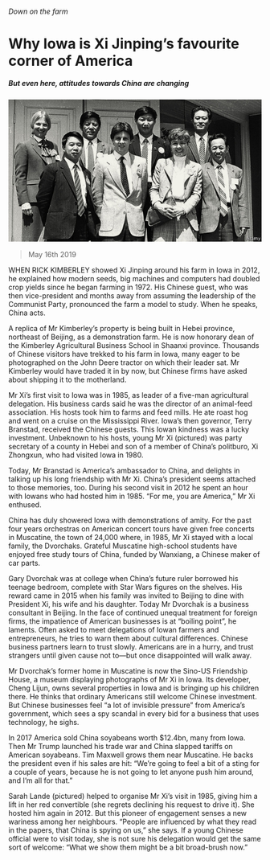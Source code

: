 ###### Down on the farm

# Why Iowa is Xi Jinping’s favourite corner of America 

##### But even here, attitudes towards China are changing 

![image](images/20190518_SRP059_0.jpg) 

> May 16th 2019 

WHEN RICK KIMBERLEY showed Xi Jinping around his farm in Iowa in 2012, he explained how modern seeds, big machines and computers had doubled crop yields since he began farming in 1972. His Chinese guest, who was then vice-president and months away from assuming the leadership of the Communist Party, pronounced the farm a model to study. When he speaks, China acts. 

A replica of Mr Kimberley’s property is being built in Hebei province, northeast of Beijing, as a demonstration farm. He is now honorary dean of the Kimberley Agricultural Business School in Shaanxi province. Thousands of Chinese visitors have trekked to his farm in Iowa, many eager to be photographed on the John Deere tractor on which their leader sat. Mr Kimberley would have traded it in by now, but Chinese firms have asked about shipping it to the motherland. 

Mr Xi’s first visit to Iowa was in 1985, as leader of a five-man agricultural delegation. His business cards said he was the director of an animal-feed association. His hosts took him to farms and feed mills. He ate roast hog and went on a cruise on the Mississippi River. Iowa’s then governor, Terry Branstad, received the Chinese guests. This Iowan kindness was a lucky investment. Unbeknown to his hosts, young Mr Xi (pictured) was party secretary of a county in Hebei and son of a member of China’s politburo, Xi Zhongxun, who had visited Iowa in 1980. 

Today, Mr Branstad is America’s ambassador to China, and delights in talking up his long friendship with Mr Xi. China’s president seems attached to those memories, too. During his second visit in 2012 he spent an hour with Iowans who had hosted him in 1985. “For me, you are America,” Mr Xi enthused. 

China has duly showered Iowa with demonstrations of amity. For the past four years orchestras on American concert tours have given free concerts in Muscatine, the town of 24,000 where, in 1985, Mr Xi stayed with a local family, the Dvorchaks. Grateful Muscatine high-school students have enjoyed free study tours of China, funded by Wanxiang, a Chinese maker of car parts. 

Gary Dvorchak was at college when China’s future ruler borrowed his teenage bedroom, complete with Star Wars figures on the shelves. His reward came in 2015 when his family was invited to Beijing to dine with President Xi, his wife and his daughter. Today Mr Dvorchak is a business consultant in Beijing. In the face of continued unequal treatment for foreign firms, the impatience of American businesses is at “boiling point”, he laments. Often asked to meet delegations of Iowan farmers and entrepreneurs, he tries to warn them about cultural differences. Chinese business partners learn to trust slowly. Americans are in a hurry, and trust strangers until given cause not to—but once disappointed will walk away. 

Mr Dvorchak’s former home in Muscatine is now the Sino-US Friendship House, a museum displaying photographs of Mr Xi in Iowa. Its developer, Cheng Lijun, owns several properties in Iowa and is bringing up his children there. He thinks that ordinary Americans still welcome Chinese investment. But Chinese businesses feel “a lot of invisible pressure” from America’s government, which sees a spy scandal in every bid for a business that uses technology, he sighs. 

In 2017 America sold China soyabeans worth $12.4bn, many from Iowa. Then Mr Trump launched his trade war and China slapped tariffs on American soyabeans. Tim Maxwell grows them near Muscatine. He backs the president even if his sales are hit: “We’re going to feel a bit of a sting for a couple of years, because he is not going to let anyone push him around, and I’m all for that.” 

Sarah Lande (pictured) helped to organise Mr Xi’s visit in 1985, giving him a lift in her red convertible (she regrets declining his request to drive it). She hosted him again in 2012. But this pioneer of engagement senses a new wariness among her neighbours. “People are influenced by what they read in the papers, that China is spying on us,” she says. If a young Chinese official were to visit today, she is not sure his delegation would get the same sort of welcome: “What we show them might be a bit broad-brush now.” 

